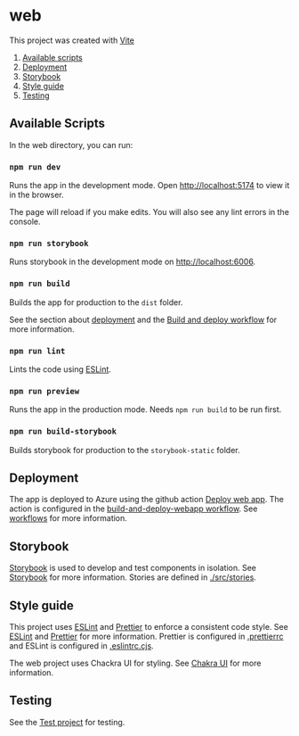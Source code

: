 # web

This project was created with [Vite](https://vitejs.dev/)

1. [Available scripts](#available-scripts)
2. [Deployment](#deployment)
3. [Storybook](#storybook)
4. [Style guide](#style-guide)
5. [Testing](#testing)

## Available Scripts

In the web directory, you can run:

### `npm run dev`

Runs the app in the development mode.
Open [http://localhost:5174](http://localhost:5174) to view it in the browser.

The page will reload if you make edits.
You will also see any lint errors in the console.

### `npm run storybook`

Runs storybook in the development mode on [http://localhost:6006](http://localhost:6006).

### `npm run build`

Builds the app for production to the `dist` folder.

See the section about [deployment](https://vitejs.dev/guide/build.html) and the [Build and deploy workflow](../../doc/workflows.md) for more information.

### `npm run lint`

Lints the code using [ESLint](https://eslint.org/).

### `npm run preview`

Runs the app in the production mode. Needs `npm run build` to be run first.

### `npm run build-storybook`

Builds storybook for production to the `storybook-static` folder.

## Deployment

The app is deployed to Azure using the github action [Deploy web app](../../.github/actions/deploy-web-app/action.yaml). The action is configured in the [build-and-deploy-webapp workflow](../../.github/workflows/build-and-deploy-webapp.yml). See [workflows](../../doc/workflows.md) for more information.

## Storybook

[Storybook](./.storybook) is used to develop and test components in isolation. See [Storybook](https://storybook.js.org/) for more information. Stories are defined in [./src/stories](./src/stories).

## Style guide

This project uses [ESLint](https://eslint.org/) and [Prettier](https://prettier.io/) to enforce a consistent code style. See [ESLint](https://eslint.org/) and [Prettier](https://prettier.io/) for more information. Prettier is configured in [.prettierrc](../../.prettierrc) and ESLint is configured in [.eslintrc.cjs](./.eslintrc.cjs).

The web project uses Chackra UI for styling. See [Chakra UI](https://chakra-ui.com/) for more information.


## Testing

See the [Test project](../../test/) for testing.
